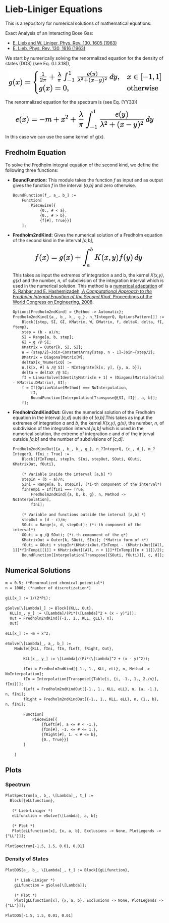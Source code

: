 # Lieb-Liniger Equations

This is a repository for numerical solutions of mathematical equations:

Exact Analysis of an Interacting Bose Gas:

- [E. Lieb and W. Liniger, Phys. Rev. 130, 1605 (1963)](http://dx.doi.org/10.1103/PhysRev.130.1605)
- [E. Lieb, Phys. Rev. 130, 1616 (1963)](http://dx.doi.org/10.1103/PhysRev.130.1616)

We start by numerically solving the renormalized equation for the density of states (DOS) (see Eq. (LL3.18)),

<p align="center">
	<img src="Resources/LiebLinigerDOS.png">
</p>

The renormalized equation for the spectrum is (see Eq. (YY33))

<p align="center">
	<img src="Resources/LiebLinigerSpectrum.png">
</p>

In this case we can use the same kernel of g(x).

## Fredholm Equation

To solve the Fredholm integral equation of the second kind, we define the following three functions:

- **BoundFunction:** This module takes the function *f* as input and as output gives the function *f* in the interval *[a,b]* and zero otherwise.

	```
	BoundFunction[f_, a_, b_] :=
		Function[
			Piecewise[{
				{0., # < a},
				{0., # > b},
				{f[#], True}}]
		];
	```

- **Fredholm2ndKind:** Gives the numerical solution of a Fredholm equation of the second kind in the interval *[a,b]*,

	<p align="center">
		<img src="Resources/Fredholm2ndKind.png">
	</p>
	
	This takes as input the extremes of integration a and b, the kernel *K(x,y)*, *g(x)* and the number, *n*, of subdivision of the integration interval which is used in the numerical solution. This method is a [numerical adaptation](http://mathematica.stackexchange.com/questions/11594/integral-equation-numerical-solution-with-ndsolve) of [S. Rahbar and E. Hashemizadeh, *A Computational Approach to the Fredholm Integral Equation of the Second Kind*, Proceedings of the World Congress on Engineering, 2008](http://www.iaeng.org/publication/WCE2008/WCE2008_pp933-937.pdf).

	```
	Options[Fredholm2ndKind] = {Method -> Automatic};
	Fredholm2ndKind[{a_, b_, k_, g_}, n_?IntegerQ, OptionsPattern[]] :=
		Block[{step, SI, GI, KMatrix, W, DMatrix, f, deltaX, delta, fI, ftemp},
    	step = (b - a)/n;
		SI = Range[a, b, step];
		GI = g /@ SI;
		KMatrix = Outer[k, SI, SI];
		W = {step/2}~Join~ConstantArray[step, n - 1]~Join~{step/2};
		DMatrix = DiagonalMatrix[W];
		deltaX[x_?NumericQ] := 
		W.(k[x, #] & /@ SI) - NIntegrate[k[x, y], {y, a, b}]; 
		delta = deltaX /@ SI;
		fI = LinearSolve[IdentityMatrix[n + 1] + (DiagonalMatrix[delta] - KMatrix.DMatrix), GI];
		f = If[OptionValue[Method] === NoInterpolation,
			fI,
			BoundFunction[Interpolation[Transpose@{SI, fI}], a, b]];
		f];
	```

- **Fredholm2ndKindOut:**  Gives the numerical solution of the Fredholm equation in the interval *[c,d]* outside of *[a,b]*.This takes as input the extremes of integration *a* and *b*, the kernel *K(x,y)*, *g(x)*, the number, *n*, of subdivision of the integration interval *[a,b]* which is used in the numerical solution, the extreme of integration *c* and *d* of the interval outside *[a,b]* and the number of subdivisions of *[c,d]*.

	```
	Fredholm2ndKindOut[{a_, b_, k_, g_}, n_?IntegerQ, {c_, d_}, m_?IntegerQ, fIni_: True] :=
		Block[{fInTempi, stepIn, SIni, stepOut, SOuti, GOuti, KMatrixOut, fOuti},
		
		(* Variable inside the interval [a,b] *)
		stepIn = (b - a)/n;
		SIni = Range[a, b, stepIn]; (*i-th component of the interval*)
		fInTempi = If[fIni === True,
			Fredholm2ndKind[{a, b, k, g}, n, Method -> NoInterpolation],
			fIni];
		
		(* Variable and functions outside the interval [a,b] *)
		stepOut = (d - c)/m;
		SOuti = Range[c, d, stepOut]; (*i-th component of the interval*)
		GOuti = g /@ SOuti; (*i-th component of the g*)
		KMatrixOut = Outer[k, SOuti, SIni]; (*Matrix form of k*)
		fOuti = GOuti + stepIn*(KMatrixOut.fInTempi - (KMatrixOut[[All, 1]]*fInTempi[[1]] + KMatrixOut[[All, n + 1]]*fInTempi[[n + 1]])/2);
		BoundFunction[Interpolation[Transpose[{SOuti, fOuti}]], c, d]];
	```

## Numerical Solutions

```
m = 0.5; (*Renormalized chemical potential*)
n = 1000; (*number of discretization*)

gLL[x_] := 1/(2*Pi);

gSolve[\[Lambda]_] := Block[{KLL, Out},
  KLL[x_, y_] := \[Lambda]/(Pi*(\[Lambda]^2 + (x - y)^2));
  Out = Fredholm2ndKind[{-1., 1., KLL, gLL}, n];
  Out]

eLL[x_] := -m + x^2;

eSolve[\[Lambda]_, a_, b_] := 
	Module[{KLL, fIni, fIn, fLeft, fRight, Out},
		
		KLL[x_, y_] := \[Lambda]/(Pi*(\[Lambda]^2 + (x - y)^2));
	  
		fIni = Fredholm2ndKind[{-1., 1., KLL, eLL}, n, Method -> NoInterpolation];
		fIn = Interpolation[Transpose[{Table[i, {i, -1., 1., 2./n}], fIni}]];
		fLeft = Fredholm2ndKindOut[{-1., 1., KLL, eLL}, n, {a, -1.}, n, fIni];
		fRight = Fredholm2ndKindOut[{-1., 1., KLL, eLL}, n, {1., b}, n, fIni];
	  
		Function[
			Piecewise[{
				{fLeft[#], a <= # < -1.},
				{fIn[#], -1. <= # <= 1.},
				{fRight[#], 1. < # <= b},
				{0., True}}]
		]
	
	]
```

## Plots

### Spectrum

```
PlotSpectrum[a_, b_, \[Lambda]_, t_] := 
  Block[{eLLfunction},
	
   (* Lieb-Liniger *)
   eLLfunction = eSolve[\[Lambda], a, b];
   
   (* Plot *)
   Plot[eLLfunction[x], {x, a, b}, Exclusions -> None, PlotLegends -> {"LL"}]];

PlotSpectrum[-1.5, 1.5, 0.01, 0.01]
```

### Density of States

```
PlotDOS[a_, b_, \[Lambda]_, t_] := Block[{gLLfunction},
	
	(* Lieb-Liniger *)
	gLLfunction = gSolve[\[Lambda]];
	
	(* Plot *)
	Plot[gLLfunction[x], {x, a, b}, Exclusions -> None, PlotLegends -> {"LL"}]];

PlotDOS[-1.5, 1.5, 0.01, 0.01]
```